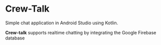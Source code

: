 # Crew-Talk

Simple chat application in Android Studio using Kotlin.

**Crew-talk** supports realtime chatting by integrating the Google Firebase database
